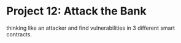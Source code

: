 # Project 12: Attack the Bank

thinking like an attacker and find vulnerabilities in 3 different smart contracts.
